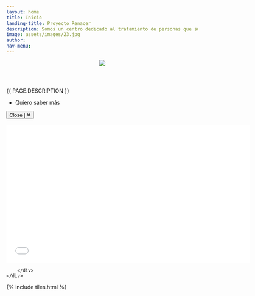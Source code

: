```yaml
---
layout: home
title: Inicio
landing-title: Proyecto Renacer
description: Somos un centro dedicado al tratamiento de personas que sufren adicciones,<br> el cual promueve cambios significativos en sus vidas.
image: assets/images/23.jpg
author: 
nav-menu: 
---
```


<!-- Banner -->
<section id="banner" class="major">
	<div class="inner">
		<header class="major">
			<!-- <h1>{{ page.landing-title }}</h1> -->
			<img class="image-responsive" src="{{ site.baseurl }}/assets/images/renacer_DEF.png" >
		</header>
		<div class="content">
			<p style="text-transform: uppercase;">{{ page.description }}</p>
			<ul class="actions">
				<li><a class="button next scrolly" onclick="revealVideo('video','youtube')">Quiero saber más</a></li>
			</ul>
            <div id="video" class="lightbox" onclick="hideVideo('video','youtube')">
                <div class="lightbox-container">
                        <div class="lightbox-content">
                            <button onclick="hideVideo('video','youtube')" class="lightbox-close">Close | ✕</button>
                            <div class="video-container">
                                <object width="640" height="360" id="youtube">
                                    <param name="movie" value="//www.youtube.com/embed/yt-video-id?html5=1&amp;rel=0&amp;hl=en_US&amp;version=3"/
                                    <param name="allowFullScreen" value="true"/>
                                    <param name="allowscriptaccess" value="always"/>
                                    <embed width="640" height="360" src="//www.youtube.com/embed/7XPkPl6cvk0?html5=1&amp;rel=0&amp;hl=en_US&amp;version=3" class="youtube-player" type="text/html" allowscriptaccess="always" allowfullscreen="true"/>
                                </object>
                            </div>                            
                        </div>
                </div>
            </div>
			
		</div>
	</div>


</section>

<!-- Main -->
<div id="main">


<!-- One -->
{% include tiles.html %}


</div>